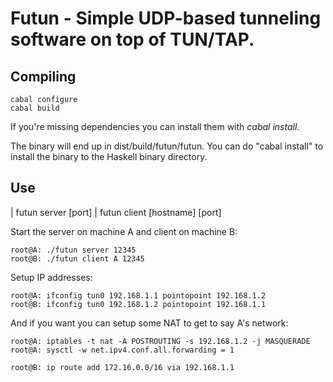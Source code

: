 Futun - Simple UDP-based tunneling software on top of TUN/TAP.
============================================================

## Compiling

```
cabal configure
cabal build
```

If you're missing dependencies you can install them with
*cabal install*.

The binary will end up in dist/build/futun/futun.
You can do "cabal install" to install the binary to the
Haskell binary directory.

## Use

| futun server [port]
| futun client [hostname] [port] 

Start the server on machine A and client on machine B:

```
root@A: ./futun server 12345
root@B: ./futun client A 12345
```

Setup IP addresses:

```
root@A: ifconfig tun0 192.168.1.1 pointopoint 192.168.1.2
root@B: ifconfig tun0 192.168.1.2 pointopoint 192.168.1.1
```

And if you want you can setup some NAT to get to say A's
network:

```
root@A: iptables -t nat -A POSTROUTING -s 192.168.1.2 -j MASQUERADE
root@A: sysctl -w net.ipv4.conf.all.forwarding = 1

root@B: ip route add 172.16.0.0/16 via 192.168.1.1
```



